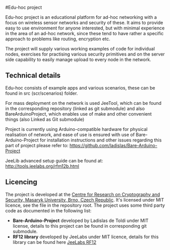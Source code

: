 #Edu-hoc project

Edu-hoc project is an educational platform for ad-hoc networking with a focus on wireless sensor networks and security of these. It aims to provide easy to use environment for anyone interested, but with minimal experience in the area of an ad-hoc network, since these tend to have rather a specific approach to problems like routing, encryption etc. 

The project will supply various working examples of code for individual nodes, exercises for practising various security primitives and on the server side capability to easily manage upload to every node in the network. 

## Technical details

Edu-hoc consists of example apps and various scenarios, these can be found in src (scr/scenarios) folder. 

For mass deployment on the network is used JeeTool, which can be found in the corresponding repository (linked as git submodule) and also BareArduinoProject, which enables use of make and other convenient things (also Linked as Git submodule)

Project is currently using Arduino-compatible hardware for physical realisation of network, and ease of use is ensured with use of Bare-Arduino-Project for installation instructions and other issues regarding this part of project please refer to: https://github.com/ladislas/Bare-Arduino-Project  

JeeLib advanced setup guide can be found at: http://tools.jeelabs.org/rfm12b.html

## Licencing

The project is developed at the [Centre for Research on Cryptography and Security, Masaryk University, Brno, Czech Republic](http://crcs.cz). It's licensed under MIT licence, see the file in the repository root. The project uses some third party code as documented in the following list:
* **Bare-Arduino-Project** developed by Ladislas de Toldi under MIT license, details to this project can be found in corresponding git submodule.  
* **RF12 library** developed by JeeLabs under MIT licence, details for this library can be found here [JeeLabs RF12](http://jeelabs.net/projects/jeelib/wiki)
